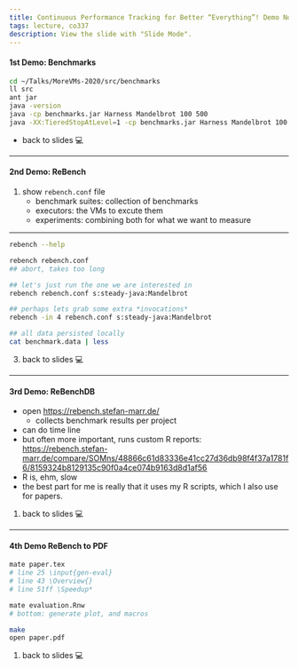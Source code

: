 ```yaml
---
title: Continuous Performance Tracking for Better “Everything”! Demo Notes
tags: lecture, co337
description: View the slide with "Slide Mode".
---
```


#### 1st Demo: Benchmarks

<!-- .slide: style="font-size:70%" --> 

```bash
cd ~/Talks/MoreVMs-2020/src/benchmarks
ll src
ant jar
java -version
java -cp benchmarks.jar Harness Mandelbrot 100 500
java -XX:TieredStopAtLevel=1 -cp benchmarks.jar Harness Mandelbrot 100 500
```

- back to slides 💻

---

#### 2nd Demo: ReBench

 1. show `rebench.conf` file
     - benchmark suites: collection of benchmarks
     - executors: the VMs to excute them
     - experiments: combining both for what we want to measure

---


```bash
rebench --help

rebench rebench.conf
## abort, takes too long

## let's just run the one we are interested in
rebench rebench.conf s:steady-java:Mandelbrot

## perhaps lets grab some extra *invocations*
rebench -in 4 rebench.conf s:steady-java:Mandelbrot

## all data persisted locally
cat benchmark.data | less
```
 
 3. back to slides 💻

---

#### 3rd Demo: ReBenchDB

- open https://rebench.stefan-marr.de/
  - collects benchmark results per project
- can do time line
- but often more important, runs custom R reports: 
https://rebench.stefan-marr.de/compare/SOMns/48866c61d83336e41cc27d36db98f4f37a1781f6/8159324b8129135c90f0a4ce074b9163d8d1af56
- R is, ehm, slow
- the best part for me is really that it uses my R scripts, which I also use for papers.


1. back to slides 💻

---

#### 4th Demo ReBench to PDF

```bash
mate paper.tex
# line 25 \input{gen-eval}
# line 43 \Overview{}
# line 51ff \Speedup*

mate evaluation.Rnw
# bottom: generate plot, and macros

make
open paper.pdf
```

1. back to slides 💻
